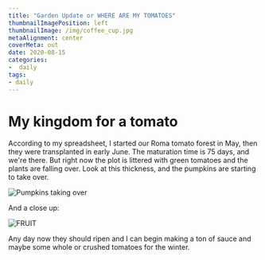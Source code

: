 ```yaml
---
title: "Garden Update or WHERE ARE MY TOMATOES"
thumbnailImagePosition: left
thumbnailImage: /img/coffee_cup.jpg
metaAlignment: center
coverMeta: out
date: 2020-08-15
categories:
-  daily
tags:
- daily
---
```


# My kingdom for a tomato

According to my spreadsheet, I started our Roma tomato forest in May, then they were transplanted in early June.  The maturation time is 75 days, and we're there.  But right now the plot is littered with green tomatoes and the plants are falling over. Look at this thickness, and the pumpkins are starting to take over.

![Pumpkins taking over](/img/tomato_bed_819.jpg)

And a close up:

![FRUIT](/img/tomato_close_819.jpg)

Any day now they should ripen and I can begin making a ton of sauce and maybe some whole or crushed tomatoes for the winter.